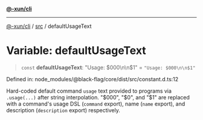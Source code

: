 [**@-xun/cli**](../../README.md)

***

[@-xun/cli](../../README.md) / [src](../README.md) / defaultUsageText

# Variable: defaultUsageText

> `const` **defaultUsageText**: "Usage: $000\n\n$1" = `"Usage: $000\n\n$1"`

Defined in: node\_modules/@black-flag/core/dist/src/constant.d.ts:12

Hard-coded default command `usage` text provided to programs via
`.usage(...)` after string interpolation. "$000", "$0", and "$1" are replaced
with a command's usage DSL (`command` export), name (`name` export), and
description (`description` export) respectively.
